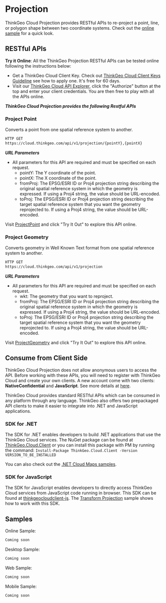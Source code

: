 
# Projection

ThinkGeo Cloud Projection provides RESTful APIs to re-project a point, line, or polygon shape between two coordinate systems. Check out the [online sample](https://samples.thinkgeo.com/cloud/#TransformProjection) for a quick look.

## RESTful APIs

 **Try it Online**: All the ThinkGeo Projection RESTful APIs can be tested online following the instructions below:

* Get a ThinkGeo Cloud Client Key. Check out [ThinkGeo Cloud Client Keys Guideline](../client-keys.md) see how to apply one. It's free for 60 days.
* Visit our [ThinkGeo Cloud API Explorer](https://cloud.thinkgeo.com/help/), click the "Authorize" button at the top and enter your client credentials. You are then free to play with all the APIs online.

***ThinkGeo Cloud Projection provides the following Restful APIs***

### Project Point

Converts a point from one spatial reference system to another.

```html
HTTP GET
https://cloud.thinkgeo.com/api/v1/projection/{pointY},{pointX}
```

***URL Parameters***

- All parameters for this API are required and must be specified on each request.
  * pointY: The Y coordinate of the point.
  * pointX: The X coordinate of the point.
  * fromProj: The EPSG/ESRI ID or Proj4 projection string describing the original spatial reference system in which the geometry is expressed. If using a Proj4 string, the value should be URL-encoded.
  * toProj: The EPSG/ESRI ID or Proj4 projection string describing the target spatial reference system that you want the geometry reprojected to. If using a Proj4 string, the value should be URL-encoded.

Visit [ProjectPoint](https://cloud.thinkgeo.com/help/#/Projection/ProjectPointV1) and click "Try It Out" to explore this API online.

### Project Geometry

Converts geometry in Well Known Text format from one spatial reference system to another.

```html
HTTP GET
https://cloud.thinkgeo.com/api/v1/projection
```

***URL Parameters***

- All parameters for this API are required and must be specified on each request.
  * wkt: The geometry that you want to reproject.
  * fromProj: The EPSG/ESRI ID or Proj4 projection string describing the original spatial reference system in which the geometry is expressed. If using a Proj4 string, the value should be URL-encoded.
  * toProj: The EPSG/ESRI ID or Proj4 projection string describing the target spatial reference system that you want the geometry reprojected to. If using a Proj4 string, the value should be URL-encoded.

Visit [ProjectGeometry](https://cloud.thinkgeo.com/help/#/Projection/ProjectGeometryV1) and click "Try It Out" to explore this API online.

## Consume from Client Side

ThinkGeo Cloud Projection does not allow anonymous users to access the API. Before working with these APIs, you will need to register with ThinkGeo Cloud and create your own clients. A new account come with two clients: **NativeConfidential** and **JavaScript**. See more details at [here](../client-keys.md).

ThinkGeo Cloud provides standard RESTful APIs which can be consumed in any platform through any language. ThinkGeo also offers two prepackaged API clients to make it easier to integrate into .NET and JavaScript applications.

### SDK for .NET

The SDK for .NET enables developers to build .NET applications that use the ThinkGeo Cloud services. The NuGet package can be found at [ThinkGeo.Cloud.Client](https://www.nuget.org/packages/ThinkGeo.Cloud.Client) or you can install this package with PM by running the command: `Install-Package ThinkGeo.Cloud.Client -Version VERSION_TO_BE_INSTALLED`

You can also check out the [.NET Cloud Maps samples](https://gitlab.com/thinkgeo/public/thinkgeo-cloud-maps/-/tree/master/samples/wpf).

### SDK for JavaScript

The SDK for JavaScript enables developers to directly access ThinkGeo Cloud services from JavaScript code running in browser. This SDK can be found at [thinkgeocloudclient-js](https://www.npmjs.com/package/thinkgeocloudclient-js). The [Transform Projection](https://samples.thinkgeo.com/cloud/#TransformProjection) sample shows how to work with this SDK.

## Samples

Online Sample:

```csharp
Coming soon
```

Desktop Sample:

```csharp
Coming soon
```

Web Sample:

```csharp
Coming soon
```

Mobile Sample:

```csharp
Coming soon
```

